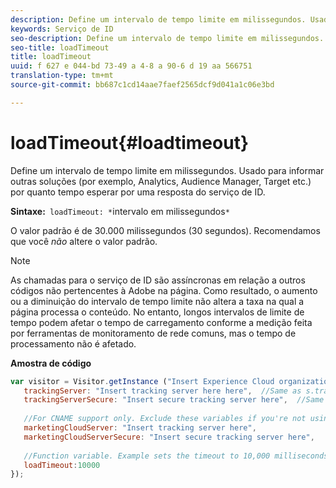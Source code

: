 ```yaml
---
description: Define um intervalo de tempo limite em milissegundos. Usado para informar outras soluções (por exemplo, Analytics, Audience Manager, Target etc.) por quanto tempo esperar por uma resposta do serviço de ID.
keywords: Serviço de ID
seo-description: Define um intervalo de tempo limite em milissegundos. Usado para informar outras soluções (por exemplo, Analytics, Audience Manager, Target etc.) por quanto tempo esperar por uma resposta do serviço de ID.
seo-title: loadTimeout
title: loadTimeout
uuid: f 627 e 044-bd 73-49 a 4-8 a 90-6 d 19 aa 566751
translation-type: tm+mt
source-git-commit: bb687c1cd14aae7faef2565dcf9d041a1c06e3bd

---
```



# loadTimeout{#loadtimeout}

Define um intervalo de tempo limite em milissegundos. Usado para informar outras soluções (por exemplo, Analytics, Audience Manager, Target etc.) por quanto tempo esperar por uma resposta do serviço de ID.

**Sintaxe:**` loadTimeout: *`intervalo em milissegundos`*`

O valor padrão é de 30.000 milissegundos (30 segundos). Recomendamos que você *não* altere o valor padrão.

>[!NOTE]
>
>As chamadas para o serviço de ID são assíncronas em relação a outros códigos não pertencentes à Adobe na página. Como resultado, o aumento ou a diminuição do intervalo de tempo limite não altera a taxa na qual a página processa o conteúdo. No entanto, longos intervalos de limite de tempo podem afetar o tempo de carregamento conforme a medição feita por ferramentas de monitoramento de rede comuns, mas o tempo de processamento não é afetado.

**Amostra de código**

```js
var visitor = Visitor.getInstance ("Insert Experience Cloud organization ID here",{ 
   trackingServer: "Insert tracking server here here",  //Same as s.trackingServer 
   trackingServerSecure: "Insert secure tracking server here",  //Same as s.trackingServerSecure 
 
   //For CNAME support only. Exclude these variables if you're not using CNAME 
   marketingCloudServer: "Insert tracking server here", 
   marketingCloudServerSecure: "Insert secure tracking server here", 
 
   //Function variable. Example sets the timeout to 10,000 milliseconds (10 seconds). 
   loadTimeout:10000 
});
```

